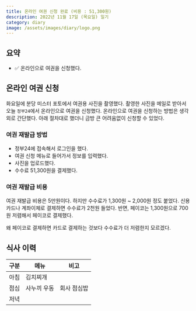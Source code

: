 ```yaml
---
title: 온라인 여권 신청 완료 (비용 : 51,300원)
description: 2022년 11월 17일 (목요일) 일기
category: diary
image: /assets/images/diary/logo.png
---
```


요약
---
- ✅ 온라인으로 여권을 신청했다. 


온라인 여권 신청
---
화요일에 분당 미스터 포토에서 여권용 사진을 촬영했다. 
촬영한 사진을 메일로 받아서 오늘 `정부24`에서 온라인으로 여권을 신청했다. 
온라인으로 여권을 신청하는 방법은 생각외로 간단했다. 
아래 절차대로 했더니 금방 큰 어려움없이 신청할 수 있었다. 


### 여권 재발급 방법 
- 정부24에 접속해서 로그인을 했다. 
- 여권 신청 메뉴로 들어가서 정보를 입력했다. 
- 사진을 업로드했다. 
- 수수료 51,300원을 결제했다.


### 여권 재발급 비용
여권 재발급 비용은 5만원이다. 
하지만 수수료가 1,300원 ~ 2,000원 정도 붙었다. 
신용카드나 계좌이체로 결제하면 수수료가 2천원 들었다. 
반면, 페이코는 1,300원으로 700원 저렴해서 페이코로 결제했다. 


왜 페이코로 결제하면 카드로 결제하는 것보다 수수료가 더 저렴한지 모르겠다. 


식사 이력
---

|구분|메뉴|비고|
|---|---|---|
|아침|김치찌개|   |
|점심|사누끼 우동|회사 점심밥|
|저녁|   |   |

